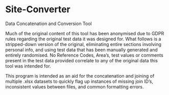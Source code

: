 # Site-Converter
Data Concatenation and Conversion Tool

Much of the original content of this tool has been anonymised due to GDPR rules regarding the original test data it was designed for. What follows is a stripped-down version of the original, eliminating entire sections involving personal info, and using test data that has been manually generated and entirely randomised. No Reference Codes, Area’s, test values or comments present in the test data provided correlate to any of the original data this tool was intended for.

This program is intended as an aid for the concatenation and joining of multiple .xlsx datasets to quickly flag up instances of missing join ID’s, inconsistent values between files, and common formatting errors.
